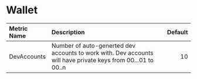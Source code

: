 # Wallet



| Metric Name | Description | Default |
| :--- | :--- | ---: |
| DevAccounts | Number of auto-generted dev accounts to work with. Dev accounts will have private keys from 00...01 to 00..n | 10 |
